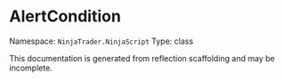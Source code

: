 # AlertCondition

Namespace: `NinjaTrader.NinjaScript`
Type: class

This documentation is generated from reflection scaffolding and may be incomplete.
